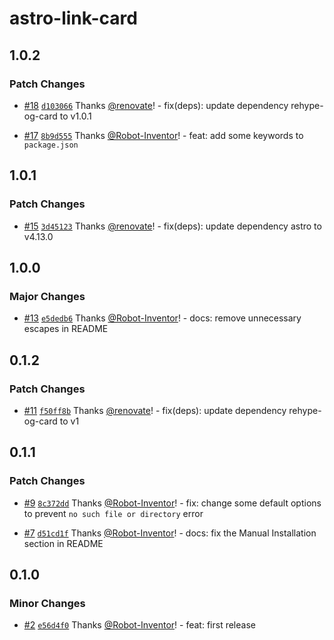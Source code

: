 # astro-link-card

## 1.0.2

### Patch Changes

-   [#18](https://github.com/Robot-Inventor/astro-link-card/pull/18) [`d103066`](https://github.com/Robot-Inventor/astro-link-card/commit/d10306670984b614bd199cc200a528c9731a1c9b) Thanks [@renovate](https://github.com/apps/renovate)! - fix(deps): update dependency rehype-og-card to v1.0.1

-   [#17](https://github.com/Robot-Inventor/astro-link-card/pull/17) [`8b9d555`](https://github.com/Robot-Inventor/astro-link-card/commit/8b9d5553167f248b98752da9398e95dddce560f1) Thanks [@Robot-Inventor](https://github.com/Robot-Inventor)! - feat: add some keywords to `package.json`

## 1.0.1

### Patch Changes

-   [#15](https://github.com/Robot-Inventor/astro-link-card/pull/15) [`3d45123`](https://github.com/Robot-Inventor/astro-link-card/commit/3d451236a683e538b4b16b4cf1e6877e4ae34996) Thanks [@renovate](https://github.com/apps/renovate)! - fix(deps): update dependency astro to v4.13.0

## 1.0.0

### Major Changes

-   [#13](https://github.com/Robot-Inventor/astro-link-card/pull/13) [`e5dedb6`](https://github.com/Robot-Inventor/astro-link-card/commit/e5dedb6dc1ba8a2ff5b8eab4e796821bf059a68f) Thanks [@Robot-Inventor](https://github.com/Robot-Inventor)! - docs: remove unnecessary escapes in README

## 0.1.2

### Patch Changes

-   [#11](https://github.com/Robot-Inventor/astro-link-card/pull/11) [`f50ff8b`](https://github.com/Robot-Inventor/astro-link-card/commit/f50ff8b8730ab0e0bc168a572e6a5edd740756dc) Thanks [@renovate](https://github.com/apps/renovate)! - fix(deps): update dependency rehype-og-card to v1

## 0.1.1

### Patch Changes

-   [#9](https://github.com/Robot-Inventor/astro-link-card/pull/9) [`8c372dd`](https://github.com/Robot-Inventor/astro-link-card/commit/8c372dde330b55aded45207861b3085bf96ce5ee) Thanks [@Robot-Inventor](https://github.com/Robot-Inventor)! - fix: change some default options to prevent `no such file or directory` error

-   [#7](https://github.com/Robot-Inventor/astro-link-card/pull/7) [`d51cd1f`](https://github.com/Robot-Inventor/astro-link-card/commit/d51cd1f5ab2fef157c696f7106f24c1250d42701) Thanks [@Robot-Inventor](https://github.com/Robot-Inventor)! - docs: fix the Manual Installation section in README

## 0.1.0

### Minor Changes

-   [#2](https://github.com/Robot-Inventor/astro-link-card/pull/2) [`e56d4f0`](https://github.com/Robot-Inventor/astro-link-card/commit/e56d4f05647c7aa151b9c7323f338761b17c6300) Thanks [@Robot-Inventor](https://github.com/Robot-Inventor)! - feat: first release
